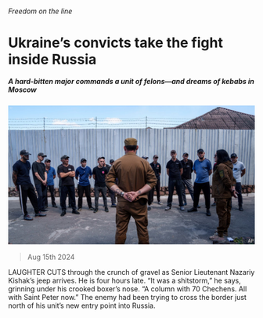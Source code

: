 ###### Freedom on the line

# Ukraine’s convicts take the fight inside Russia 

##### A hard-bitten major commands a unit of felons—and dreams of kebabs in Moscow 

![image](images/20240817_EUP504.jpg) 

> Aug 15th 2024 

LAUGHTER CUTS through the crunch of gravel as Senior Lieutenant Nazariy Kishak’s jeep arrives. He is four hours late. “It was a shitstorm,” he says, grinning under his crooked boxer’s nose. “A column with 70 Chechens. All with Saint Peter now.” The enemy had been trying to cross the border just north of his unit’s new entry point into Russia.

